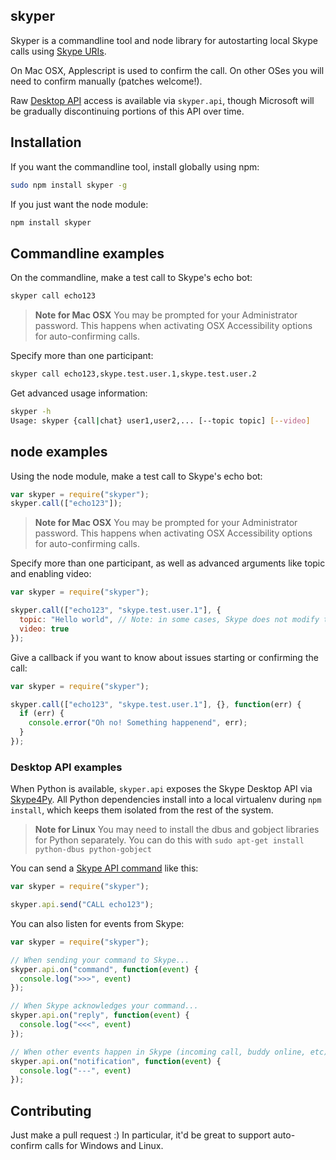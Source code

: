 ## skyper

Skyper is a commandline tool and node library for autostarting local Skype
calls using [Skype URIs](https://dev.skype.com/skype-uri/uri-main).

On Mac OSX, Applescript is used to confirm the call. On other OSes
you will need to confirm manually (patches welcome!).

Raw [Desktop API](https://support.skype.com/en/faq/FA214/what-is-the-desktop-api)
access is available via `skyper.api`, though Microsoft will be gradually
discontinuing portions of this API over time.

## Installation

If you want the commandline tool, install globally using npm:

```bash
sudo npm install skyper -g
```

If you just want the node module:

```bash
npm install skyper
```

## Commandline examples

On the commandline, make a test call to Skype's echo bot:

```bash
skyper call echo123
```

> **Note for Mac OSX**
> You may be prompted for your Administrator password. This happens when
> activating OSX Accessibility options for auto-confirming calls.

Specify more than one participant:

```bash
skyper call echo123,skype.test.user.1,skype.test.user.2
```

Get advanced usage information:

```bash
skyper -h
Usage: skyper {call|chat} user1,user2,... [--topic topic] [--video]
```

## node examples

Using the node module, make a test call to Skype's echo bot:

```javascript
var skyper = require("skyper");
skyper.call(["echo123"]);
```

> **Note for Mac OSX**
> You may be prompted for your Administrator password. This happens when
> activating OSX Accessibility options for auto-confirming calls.

Specify more than one participant, as well as advanced arguments like
topic and enabling video:

```javascript
var skyper = require("skyper");

skyper.call(["echo123", "skype.test.user.1"], {
  topic: "Hello world", // Note: in some cases, Skype does not modify the topic.
  video: true
});
```

Give a callback if you want to know about issues starting or confirming the call:

```javascript
var skyper = require("skyper");

skyper.call(["echo123", "skype.test.user.1"], {}, function(err) {
  if (err) {
    console.error("Oh no! Something happenend", err);
  }
});
```

### Desktop API examples

When Python is available, `skyper.api` exposes the Skype Desktop API via
[Skype4Py](https://pypi.python.org/pypi/Skype4Py/). All Python dependencies
install into a local virtualenv during `npm install`, which keeps them isolated
from the rest of the system.

> **Note for Linux**
> You may need to install the dbus and gobject libraries for Python separately.
> You can do this with `sudo apt-get install python-dbus python-gobject`

You can send a [Skype API command](http://vmiklos.hu/bitlbee-skype/public_api_ref.html) like this:

```javascript
var skyper = require("skyper");

skyper.api.send("CALL echo123");
```

You can also listen for events from Skype:

```javascript
var skyper = require("skyper");

// When sending your command to Skype...
skyper.api.on("command", function(event) {
  console.log(">>>", event)
});

// When Skype acknowledges your command...
skyper.api.on("reply", function(event) {
  console.log("<<<", event)
});

// When other events happen in Skype (incoming call, buddy online, etc)...
skyper.api.on("notification", function(event) {
  console.log("---", event)
});
```

## Contributing

Just make a pull request :) In particular, it'd be great to support auto-confirm
calls for Windows and Linux.
